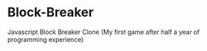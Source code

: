 # Block-Breaker
Javascript Block Breaker Clone (My first game after half a year of programming experience)
